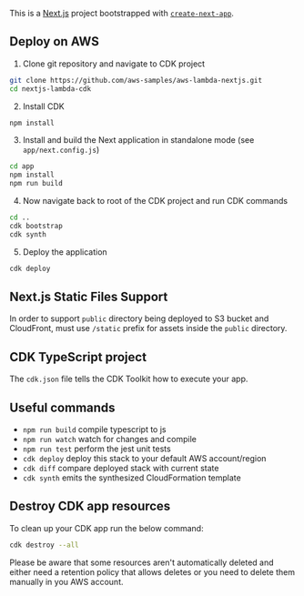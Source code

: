 This is a [Next.js](https://nextjs.org/) project bootstrapped with [`create-next-app`](https://github.com/vercel/next.js/tree/canary/packages/create-next-app).

## Deploy on AWS

1. Clone git repository and navigate to CDK project

```bash
git clone https://github.com/aws-samples/aws-lambda-nextjs.git
cd nextjs-lambda-cdk
```

2. Install CDK

```bash
npm install

```

3. Install and build the Next application in standalone mode (see `app/next.config.js`)

```bash
cd app
npm install
npm run build
```

4. Now navigate back to root of the CDK project and run CDK commands

```bash
cd ..
cdk bootstrap
cdk synth
```

5. Deploy the application

```bash
cdk deploy
```

## Next.js Static Files Support

In order to support `public` directory being deployed to S3 bucket and CloudFront, must use `/static` prefix for assets inside the `public` directory.

## CDK TypeScript project

The `cdk.json` file tells the CDK Toolkit how to execute your app.

## Useful commands

* `npm run build`   compile typescript to js
* `npm run watch`   watch for changes and compile
* `npm run test`    perform the jest unit tests
* `cdk deploy`      deploy this stack to your default AWS account/region
* `cdk diff`        compare deployed stack with current state
* `cdk synth`       emits the synthesized CloudFormation template

## Destroy CDK app resources

To clean up your CDK app run the below command:
```bash
cdk destroy --all
```

Please be aware that some resources aren't automatically deleted and either need a retention policy that allows deletes or you need to delete them manually in you AWS account.
